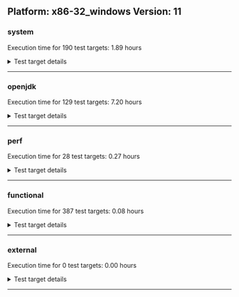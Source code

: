 ## Platform: x86-32_windows Version: 11 

###  system
 Execution time for  190  test targets:  1.89  hours
<details><summary>Test target details</summary>

| Test Target Name | Time |
| --- | --- |
| TestJlmRemoteThreadNoAuth_2 | 632375.00  ms|
| TestJlmRemoteMemoryNoAuth_2 | 621515.00  ms|
| TestJlmRemoteClassNoAuth_2 | 614413.00  ms|
| ConcurrentLoadTest_5m_2 | 351146.00  ms|
| MiniMix_5m_2 | 342436.00  ms|
| NioLoadTest_5m_2 | 311613.00  ms|
| DBBLoadTest_5m_2 | 311305.00  ms|
| MauveMultiThrdLoad_5m_2 | 305184.00  ms|
| MathLoadTest_all_5m_2 | 305052.00  ms|
| MauveSingleThrdLoad_HS_5m_2 | 304812.00  ms|
| MauveSingleInvocLoad_HS_5m_2 | 304730.00  ms|
| UtilLoadTest_5m_2 | 304370.00  ms|
| ClassLoadingTest_5m_2 | 303867.00  ms|
| MathLoadTest_bigdecimal_5m_2 | 303844.00  ms|
| LangLoadTest_5m_2 | 303839.00  ms|
| LambdaLoadTest_HS_5m_2 | 303834.00  ms|
| MathLoadTest_autosimd_5m_2 | 303667.00  ms|
| HCRLateAttachWorkload_previewEnabled_2 | 256744.00  ms|
| CLLoad_2 | 55224.00  ms|
| ParallelStreamsLoadTest_HS_2 | 38484.00  ms|
| LockingLoadTest_2 | 34703.00  ms|
| TestJlmLocal_2 | 28665.00  ms|
| PatModImg_Adv_2 | 7471.00  ms|
| PatModImg_PlatMod_2 | 7371.00  ms|
| UpgModPath_Jar_2 | 7367.00  ms|
| UpgModPath_JarImg_2 | 7274.00  ms|
| PatModImg_AppMod_2 | 7236.00  ms|
| PatModImg_Unex_2 | 7160.00  ms|
| UpgModPath_Exp_2 | 6834.00  ms|
| UpgModPath_ExpImg_2 | 6770.00  ms|
| CLTestImg_2 | 6396.00  ms|
| jcstress_SampleTestBench_0 | 6328.00  ms|
| CpMpJlink_2 | 5236.00  ms|
| AutoMod2_2 | 4506.00  ms|
| AutoMod_Impl1_2 | 4461.00  ms|
| AutoMod_Impl3_2 | 4450.00  ms|
| AutoMod_Impl2_2 | 4424.00  ms|
| CpMpModJar_2 | 4375.00  ms|
| AutoMod1_2 | 4348.00  ms|
| InternalAPIs_2 | 4239.00  ms|
| PatMod_Adv_2 | 4148.00  ms|
| PatMod_PlatMod_2 | 4039.00  ms|
| PatMod_AppMod_2 | 3881.00  ms|
| PatMod_Unex_2 | 3836.00  ms|
| SLTest_2 | 3650.00  ms|
| CpMpModJar2_2 | 2905.00  ms|
| CpMpModJar3_2 | 2836.00  ms|
| CpMp_MP_2 | 2736.00  ms|
| CpMp2_2 | 2698.00  ms|
| CLTest_2 | 2693.00  ms|
| CpMp_CpMp_2 | 2649.00  ms|
| CpMp3_2 | 2624.00  ms|
| MachineInfo_0 | 1733.00  ms|
| CLStressCRI_2 | 370.00  ms|
| ExplMod_2 | 355.00  ms|
| CLStressCRI_0 | 334.00  ms|
| JdiTest_2 | 326.00  ms|
| CLStressCRI_1 | 323.00  ms|
| ExplMod_0 | 321.00  ms|
| JdiTest_0 | 320.00  ms|
| CLStressLayers_1 | 319.00  ms|
| ExplMod_1 | 316.00  ms|
| JdiTest_1 | 308.00  ms|
| CLStressLayers_0 | 307.00  ms|
| CLStressLayers_2 | 298.00  ms|
| PatModImg_AppMod_0 | 274.00  ms|
| MiniMix_aot_5m_0 | 258.00  ms|
| OAuthTest_0 | 258.00  ms|
| Jlink_AddMLimitM_2 | 250.00  ms|
| PatMod_AppMod_1 | 249.00  ms|
| MauveSingleInvocLoad_HS_5m_0 | 247.00  ms|
| Jlink_ReqMod_2 | 231.00  ms|
| UpgModPath_Jar_0 | 226.00  ms|
| PatModImg_AppMod_1 | 223.00  ms|
| CpMpJlink_0 | 216.00  ms|
| HCRLateAttachWorkload_previewEnabled_0 | 215.00  ms|
| CpMp2_0 | 215.00  ms|
| PatModImg_PlatMod_0 | 214.00  ms|
| CLTestImg_0 | 213.00  ms|
| CpMpModJar2_0 | 213.00  ms|
| AutoMod2_1 | 212.00  ms|
| LockingLoadTest_0 | 212.00  ms|
| HCRLateAttachWorkload_previewEnabled_1 | 210.00  ms|
| PatMod_Adv_1 | 210.00  ms|
| PatModImg_Adv_0 | 208.00  ms|
| PatModImg_Unex_1 | 207.00  ms|
| SLTest_0 | 205.00  ms|
| AutoMod_Impl1_0 | 203.00  ms|
| MauveMultiThrdLoad_5m_0 | 203.00  ms|
| CpMpModJar3_1 | 201.00  ms|
| UtilLoadTest_5m_1 | 198.00  ms|
| LockingLoadTest_1 | 198.00  ms|
| AutoMod_Impl3_1 | 196.00  ms|
| DBBLoadTest_5m_1 | 193.00  ms|
| CpMp_MP_1 | 192.00  ms|
| UpgModPath_JarImg_0 | 191.00  ms|
| AutoMod_Impl2_0 | 190.00  ms|
| CLLoad_0 | 189.00  ms|
| UpgModPath_JarImg_1 | 186.00  ms|
| Jlink_GenOpt_1 | 186.00  ms|
| Jlink_AddMLimitM_1 | 185.00  ms|
| AutoMod_Impl2_1 | 184.00  ms|
| TestJlmRemoteMemoryAuth_2 | 184.00  ms|
| UtilLoadTest_5m_0 | 183.00  ms|
| CLTest_0 | 182.00  ms|
| UpgModPath_Jar_1 | 181.00  ms|
| DBBLoadTest_5m_0 | 180.00  ms|
| Jlink_AddMLimitM_0 | 180.00  ms|
| CLLoad_1 | 180.00  ms|
| UpgModPath_Exp_0 | 179.00  ms|
| Jlink_ReqMod_0 | 179.00  ms|
| Jlink_GenOpt_2 | 178.00  ms|
| CpMpModJar2_1 | 178.00  ms|
| UpgModPath_ExpImg_1 | 177.00  ms|
| PatModImg_PlatMod_1 | 176.00  ms|
| CpMp_MP_0 | 175.00  ms|
| CLTestImg_1 | 175.00  ms|
| CpMpJlink_1 | 174.00  ms|
| Jlink_ReqMod_1 | 174.00  ms|
| PatMod_PlatMod_0 | 174.00  ms|
| AutoMod_Impl1_1 | 173.00  ms|
| PatModImg_Adv_1 | 173.00  ms|
| UpgModPath_ExpImg_0 | 172.00  ms|
| PatMod_PlatMod_1 | 172.00  ms|
| UpgModPath_Exp_1 | 171.00  ms|
| PatModImg_Unex_0 | 171.00  ms|
| TestJlmRemoteThreadNoAuth_0 | 171.00  ms|
| PatMod_Unex_0 | 170.00  ms|
| TestJlmRemoteMemoryNoAuth_1 | 169.00  ms|
| PatMod_Adv_0 | 169.00  ms|
| Jlink_GenOpt_0 | 169.00  ms|
| NioLoadTest_5m_1 | 169.00  ms|
| AutoMod1_0 | 168.00  ms|
| AutoMod_Impl3_0 | 168.00  ms|
| CpMpModJar3_0 | 168.00  ms|
| PatMod_Unex_1 | 168.00  ms|
| InternalAPIs_0 | 167.00  ms|
| MiniMix_5m_1 | 167.00  ms|
| SLTest_1 | 167.00  ms|
| PatMod_AppMod_0 | 166.00  ms|
| CLTest_1 | 166.00  ms|
| CpMp2_1 | 166.00  ms|
| CpMpModJar_1 | 165.00  ms|
| AutoMod2_0 | 165.00  ms|
| AutoMod1_1 | 165.00  ms|
| InternalAPIs_1 | 165.00  ms|
| MathLoadTest_all_5m_0 | 164.00  ms|
| CpMpModJar_0 | 164.00  ms|
| MathLoadTest_all_5m_1 | 164.00  ms|
| CpMp3_1 | 163.00  ms|
| MiniMix_5m_0 | 163.00  ms|
| NioLoadTest_5m_0 | 163.00  ms|
| CpMp3_0 | 161.00  ms|
| MauveSingleInvocLoad_HS_5m_1 | 160.00  ms|
| LangLoadTest_5m_1 | 157.00  ms|
| ConcurrentLoadTest_5m_1 | 155.00  ms|
| TestJlmRemoteNotifierProxyAuth_2 | 155.00  ms|
| ConcurrentLoadTest_5m_0 | 155.00  ms|
| LangLoadTest_5m_0 | 152.00  ms|
| CpMp_CpMp_0 | 147.00  ms|
| TestJlmRemoteNotifierProxyAuth_1 | 138.00  ms|
| TestJlmRemoteMemoryAuth_0 | 137.00  ms|
| CpMp_CpMp_1 | 137.00  ms|
| TestJlmRemoteThreadAuth_0 | 136.00  ms|
| MauveMultiThrdLoad_5m_1 | 135.00  ms|
| TestJlmRemoteMemoryAuth_1 | 134.00  ms|
| TestJlmRemoteThreadAuth_2 | 133.00  ms|
| TestJlmRemoteThreadAuth_1 | 133.00  ms|
| TestJlmRemoteNotifierProxyAuth_0 | 133.00  ms|
| TestJlmRemoteThreadNoAuth_1 | 132.00  ms|
| ClassLoadingTest_5m_0 | 131.00  ms|
| TestJlmRemoteMemoryNoAuth_0 | 131.00  ms|
| ParallelStreamsLoadTest_HS_1 | 130.00  ms|
| MathLoadTest_bigdecimal_5m_1 | 130.00  ms|
| TestJlmRemoteClassAuth_2 | 130.00  ms|
| TestJlmRemoteClassNoAuth_1 | 129.00  ms|
| MathLoadTest_bigdecimal_5m_0 | 128.00  ms|
| TestJlmRemoteClassNoAuth_0 | 127.00  ms|
| TestJlmRemoteClassAuth_0 | 127.00  ms|
| LambdaLoadTest_HS_5m_1 | 126.00  ms|
| ClassLoadingTest_5m_1 | 126.00  ms|
| LambdaLoadTest_HS_5m_0 | 125.00  ms|
| MathLoadTest_autosimd_5m_1 | 125.00  ms|
| MauveSingleThrdLoad_HS_5m_0 | 124.00  ms|
| ParallelStreamsLoadTest_HS_0 | 124.00  ms|
| TestJlmLocal_1 | 124.00  ms|
| MauveSingleThrdLoad_HS_5m_1 | 123.00  ms|
| TestJlmRemoteClassAuth_1 | 123.00  ms|
| TestJlmLocal_0 | 120.00  ms|
| MathLoadTest_autosimd_5m_0 | 120.00  ms|
</details>

---

###  openjdk
 Execution time for  129  test targets:  7.20  hours
<details><summary>Test target details</summary>

| Test Target Name | Time |
| --- | --- |
| jvm_compiler_2 | 8479699.00  ms|
| jdk_security3_2 | 3696918.00  ms|
| jdk_net_2 | 2409090.00  ms|
| jdk_nio_2 | 1249104.00  ms|
| jdk_lang_2 | 1134571.00  ms|
| jdk_security2_2 | 1040330.00  ms|
| jdk_util_2 | 944303.00  ms|
| jdk_tools_2 | 917057.00  ms|
| jdk_rmi_2 | 720784.00  ms|
| jdk_security4_2 | 662904.00  ms|
| jdk_security1_2 | 576073.00  ms|
| jdk_jdi_2 | 539779.00  ms|
| jdk_jmx_2 | 506747.00  ms|
| jdk_beans_2 | 388223.00  ms|
| jdk_jfr_2 | 376308.00  ms|
| hotspot_custom_2 | 348274.00  ms|
| jdk_other_2 | 236335.00  ms|
| jdk_management_2 | 202482.00  ms|
| jdk_imageio_2 | 189868.00  ms|
| jdk_io_2 | 165737.00  ms|
| jdk_math_2 | 137706.00  ms|
| jdk_custom_2 | 129017.00  ms|
| jdk_instrument_2 | 114534.00  ms|
| jdk11_tier1_pack200_2 | 110494.00  ms|
| runtime_nestmate_2 | 95775.00  ms|
| jdk_time_2 | 95525.00  ms|
| jdk_text_2 | 78469.00  ms|
| jdk11_tier1_cipher_2 | 75483.00  ms|
| jdk_build_2 | 56857.00  ms|
| jvm_native_sanity_2 | 46390.00  ms|
| jdk_svc_sanity_2 | 42819.00  ms|
| langtools_custom_2 | 33156.00  ms|
| jdk11_tier1_buffer_2 | 30662.00  ms|
| jdk_security_infra_2 | 23771.00  ms|
| jdk11_tier1_iso8859_2 | 17075.00  ms|
| jdk_native_sanity_2 | 16773.00  ms|
| jdk_sound_1 | 524.00  ms|
| jdk_swing_0 | 514.00  ms|
| jdk_swing_2 | 486.00  ms|
| jdk_jdi_0 | 408.00  ms|
| jdk_security4_1 | 351.00  ms|
| jdk_instrument_0 | 348.00  ms|
| jdk_awt_0 | 344.00  ms|
| jdk_jfr_1 | 336.00  ms|
| jdk_time_1 | 332.00  ms|
| jdk_awt_2 | 329.00  ms|
| jdk_text_1 | 314.00  ms|
| jdk_management_1 | 300.00  ms|
| jdk_security3_1 | 291.00  ms|
| jdk_jmx_1 | 287.00  ms|
| jdk_2d_1 | 255.00  ms|
| jdk_jfc_demo_0 | 248.00  ms|
| jdk_client_sanity_1 | 246.00  ms|
| jdk_jfc_demo_2 | 243.00  ms|
| jdk_lang_native_win_0 | 242.00  ms|
| jdk_2d_2 | 226.00  ms|
| langtools_custom_1 | 224.00  ms|
| jdk_custom_0 | 221.00  ms|
| jdk_jfc_demo_1 | 218.00  ms|
| jdk_rmi_1 | 217.00  ms|
| jdk_client_sanity_0 | 214.00  ms|
| jdk_tools_1 | 212.00  ms|
| jdk_awt_1 | 211.00  ms|
| jdk_client_sanity_2 | 210.00  ms|
| runtime_nestmate_1 | 210.00  ms|
| jdk_swing_1 | 207.00  ms|
| jdk_net_1 | 207.00  ms|
| jvm_native_sanity_1 | 207.00  ms|
| hotspot_custom_1 | 207.00  ms|
| jdk_sound_0 | 206.00  ms|
| jdk_2d_0 | 205.00  ms|
| jdk_beans_1 | 204.00  ms|
| jvm_compiler_1 | 202.00  ms|
| jdk_io_0 | 201.00  ms|
| jdk_sound_2 | 197.00  ms|
| jdk_lang_native_win_2 | 196.00  ms|
| jdk_other_1 | 196.00  ms|
| jdk_math_1 | 195.00  ms|
| jdk11_tier1_iso8859_1 | 194.00  ms|
| jdk11_tier1_pack200_0 | 187.00  ms|
| jdk11_tier1_buffer_0 | 185.00  ms|
| jdk11_tier1_cipher_1 | 184.00  ms|
| jdk11_tier1_buffer_1 | 182.00  ms|
| jdk11_tier1_cipher_0 | 172.00  ms|
| jdk_util_0 | 166.00  ms|
| jdk_util_1 | 159.00  ms|
| jdk_lang_native_win_1 | 155.00  ms|
| jdk11_tier1_iso8859_0 | 155.00  ms|
| jdk_svc_sanity_1 | 154.00  ms|
| jdk11_tier1_pack200_1 | 153.00  ms|
| jdk_lang_1 | 153.00  ms|
| jdk_math_0 | 153.00  ms|
| jdk_build_1 | 152.00  ms|
| jdk_security_infra_1 | 151.00  ms|
| jdk_security2_1 | 148.00  ms|
| jdk_nio_1 | 147.00  ms|
| jdk_svc_sanity_0 | 147.00  ms|
| jdk_lang_0 | 145.00  ms|
| jdk_native_sanity_1 | 145.00  ms|
| jdk_security1_1 | 145.00  ms|
| jdk_imageio_0 | 143.00  ms|
| jdk_io_1 | 139.00  ms|
| runtime_nestmate_0 | 132.00  ms|
| jdk_rmi_0 | 131.00  ms|
| jdk_management_0 | 131.00  ms|
| jdk_other_0 | 130.00  ms|
| jdk_security_infra_0 | 130.00  ms|
| jdk_native_sanity_0 | 129.00  ms|
| jdk_security3_0 | 129.00  ms|
| jdk_jmx_0 | 127.00  ms|
| jdk_build_0 | 127.00  ms|
| jdk_time_0 | 127.00  ms|
| jdk_security4_0 | 126.00  ms|
| jdk_net_0 | 126.00  ms|
| jdk_jdi_1 | 126.00  ms|
| jdk_text_0 | 125.00  ms|
| jvm_native_sanity_0 | 125.00  ms|
| jdk_nio_0 | 124.00  ms|
| jdk_imageio_1 | 123.00  ms|
| jdk_beans_0 | 123.00  ms|
| langtools_custom_0 | 123.00  ms|
| jdk_security2_0 | 122.00  ms|
| jdk_instrument_1 | 121.00  ms|
| hotspot_custom_0 | 121.00  ms|
| jdk_security1_0 | 121.00  ms|
| jvm_compiler_0 | 120.00  ms|
| jdk_jfr_0 | 116.00  ms|
| jdk_tools_0 | 115.00  ms|
| jdk_custom_1 | 113.00  ms|
</details>

---

###  perf
 Execution time for  28  test targets:  0.27  hours
<details><summary>Test target details</summary>

| Test Target Name | Time |
| --- | --- |
| renaissance-mnemonics_0 | 185548.00  ms|
| renaissance-philosophers_0 | 177402.00  ms|
| renaissance-par-mnemonics_0 | 165374.00  ms|
| renaissance-fj-kmeans_0 | 160990.00  ms|
| renaissance-finagle-http_0 | 153356.00  ms|
| renaissance-scala-kmeans_0 | 41638.00  ms|
| dacapo-h2_0 | 25009.00  ms|
| dacapo-avrora_0 | 20850.00  ms|
| dacapo-jython_0 | 10037.00  ms|
| dacapo-pmd_0 | 4307.00  ms|
| dacapo-sunflow_0 | 3585.00  ms|
| dacapo-xalan_0 | 2899.00  ms|
| dacapo-fop_0 | 2499.00  ms|
| dacapo-luindex_0 | 2219.00  ms|
| dacapo-lusearch-fix_0 | 258.00  ms|
| renaissance-db-shootout_0 | 257.00  ms|
| renaissance-dec-tree_0 | 255.00  ms|
| renaissance-akka-uct_0 | 254.00  ms|
| renaissance-als_0 | 254.00  ms|
| renaissance-gauss-mix_0 | 253.00  ms|
| dacapo-tomcat_0 | 252.00  ms|
| renaissance-future-genetic_0 | 252.00  ms|
| renaissance-movie-lens_0 | 252.00  ms|
| renaissance-log-regression_0 | 251.00  ms|
| renaissance-finagle-chirper_0 | 251.00  ms|
| renaissance-naive-bayes_0 | 248.00  ms|
| renaissance-chi-square_0 | 247.00  ms|
| IdleMicrobenchmark_HS_0 | 147.00  ms|
</details>

---

###  functional
 Execution time for  387  test targets:  0.08  hours
<details><summary>Test target details</summary>

| Test Target Name | Time |
| --- | --- |
| MBCS_Tests_charsets_0 | 116039.00  ms|
| MBCS_Tests_urlclassloader_ja_windows_0 | 9926.00  ms|
| MBCS_Tests_urlclassloader_tw_windows_0 | 6912.00  ms|
| MBCS_Tests_urlclassloader_cn_windows_0 | 6779.00  ms|
| MBCS_Tests_urlclassloader_ko_windows_0 | 5510.00  ms|
| MBCS_Tests_codepoint_windows_0 | 4905.00  ms|
| SecurityTests_0 | 3049.00  ms|
| MBCS_Tests_coin_ja_windows_0 | 2843.00  ms|
| MBCS_Tests_unicode_windows_0 | 2555.00  ms|
| cmdLineTester_libpathTestRtfChild_0 | 2515.00  ms|
| MBCS_Tests_coin_tw_windows_0 | 2493.00  ms|
| MBCS_Tests_coin_cn_windows_0 | 2414.00  ms|
| MBCS_Tests_coin_ko_windows_0 | 2393.00  ms|
| MBCS_Tests_jdbc41_ja_windows_0 | 2233.00  ms|
| MBCS_Tests_jdbc41_ko_windows_0 | 2194.00  ms|
| MBCS_Tests_jdbc41_tw_windows_0 | 2165.00  ms|
| MBCS_Tests_jdbc41_cn_windows_0 | 2152.00  ms|
| MBCS_Tests_IDN_ja_windows_0 | 1592.00  ms|
| MBCS_Tests_language_tag_0 | 1267.00  ms|
| MBCS_Tests_datetime_0 | 1251.00  ms|
| MBCS_Tests_property_utf8_0 | 1236.00  ms|
| MBCS_Tests_file_tw_windows_0 | 1117.00  ms|
| MBCS_Tests_datetime_formatter_0 | 1100.00  ms|
| MBCS_Tests_file_cn_windows_0 | 1094.00  ms|
| openj9_jsr292Test_0 | 1091.00  ms|
| MBCS_Tests_jaxp14_ja_windows_0 | 1037.00  ms|
| IllegalAccessProtectedMethodTest_0 | 1030.00  ms|
| cmdLineTester_getPid_0 | 1024.00  ms|
| MBCS_Tests_jaxp14_tw_windows_0 | 1013.00  ms|
| MBCS_Tests_jaxp14_ko_windows_0 | 1007.00  ms|
| MBCS_Tests_file_ja_windows_0 | 1000.00  ms|
| MBCS_Tests_file_ko_windows_0 | 984.00  ms|
| jsr292BootstrapTest_0 | 983.00  ms|
| MBCS_Tests_IDN_ko_windows_0 | 958.00  ms|
| MBCS_Tests_jaxp14_cn_windows_0 | 957.00  ms|
| MBCS_Tests_IDN_cn_windows_0 | 946.00  ms|
| MBCS_Tests_StAX_ja_windows_0 | 902.00  ms|
| MBCS_Tests_IDN_tw_windows_0 | 894.00  ms|
| MBCS_Tests_locale_matching_ja_windows_0 | 888.00  ms|
| MBCS_Tests_StAX_cn_windows_0 | 880.00  ms|
| MBCS_Tests_StAX_tw_windows_0 | 867.00  ms|
| MBCS_Tests_StAX_ko_windows_0 | 864.00  ms|
| MBCS_Tests_locale_matching_ko_windows_0 | 848.00  ms|
| MBCS_Tests_locale_matching_tw_windows_0 | 840.00  ms|
| MBCS_Tests_locale_matching_cn_windows_0 | 818.00  ms|
| MBCS_Tests_pref_ja_windows_0 | 801.00  ms|
| MBCS_Tests_pref_cn_windows_0 | 739.00  ms|
| MBCS_Tests_formatter_ja_windows_0 | 737.00  ms|
| MBCS_Tests_pref_tw_windows_0 | 731.00  ms|
| MBCS_Tests_pref_ko_windows_0 | 730.00  ms|
| MBCS_Tests_scanner_ja_windows_0 | 729.00  ms|
| MBCS_Tests_scanner_ko_windows_0 | 710.00  ms|
| MBCS_Tests_formatter_cn_windows_0 | 710.00  ms|
| MBCS_Tests_regex_tw_windows_0 | 709.00  ms|
| MBCS_Tests_scanner_cn_windows_0 | 705.00  ms|
| MBCS_Tests_formatter_tw_windows_0 | 702.00  ms|
| MBCS_Tests_scanner_tw_windows_0 | 699.00  ms|
| MBCS_Tests_formatter_ko_windows_0 | 696.00  ms|
| MBCS_Tests_regex_cn_windows_0 | 686.00  ms|
| MBCS_Tests_regex_ko_windows_0 | 682.00  ms|
| MBCS_Tests_codepage_ja_windows_0 | 666.00  ms|
| MBCS_Tests_codepage_cn_windows_0 | 665.00  ms|
| MBCS_Tests_annotation_windows_0 | 664.00  ms|
| MBCS_Tests_regex_ja_windows_0 | 659.00  ms|
| MBCS_Tests_codepage_windows_0 | 651.00  ms|
| MBCS_Tests_codepage_tw_windows_0 | 647.00  ms|
| MBCS_Tests_jaxp14_windows_0 | 647.00  ms|
| MBCS_Tests_coin_windows_0 | 641.00  ms|
| MBCS_Tests_codepage_ko_windows_0 | 637.00  ms|
| MBCS_Tests_nio_tw_windows_0 | 636.00  ms|
| MBCS_Tests_nio_cn_windows_0 | 632.00  ms|
| MBCS_Tests_pref_windows_0 | 627.00  ms|
| MBCS_Tests_IDN_windows_0 | 620.00  ms|
| MBCS_Tests_i18n_windows_0 | 616.00  ms|
| MBCS_Tests_file_windows_0 | 615.00  ms|
| MBCS_Tests_env_windows_0 | 613.00  ms|
| MBCS_Tests_nio_ko_windows_0 | 613.00  ms|
| MBCS_Tests_urlclassloader_windows_0 | 611.00  ms|
| MBCS_Tests_regex_windows_0 | 610.00  ms|
| MBCS_Tests_locale_matching_windows_0 | 608.00  ms|
| MBCS_Tests_scanner_windows_0 | 608.00  ms|
| MBCS_Tests_StAX_windows_0 | 608.00  ms|
| MBCS_Tests_formatter_windows_0 | 606.00  ms|
| MBCS_Tests_jdbc41_windows_0 | 604.00  ms|
| MBCS_Tests_Compiler_windows_0 | 603.00  ms|
| MBCS_Tests_CLDR_11_windows_0 | 601.00  ms|
| MBCS_Tests_nio_ja_windows_0 | 601.00  ms|
| MBCS_Tests_nio_windows_0 | 599.00  ms|
| vmLifecyleTests_1 | 203.00  ms|
| vmLifecyleTests_2 | 202.00  ms|
| vmLifecyleTests_3 | 199.00  ms|
| vmLifecyleTests_4 | 199.00  ms|
| vmLifecyleTests_0 | 199.00  ms|
| vmLifecyleTests_5 | 197.00  ms|
| SyntheticGCWorkload_TestCase_0 | 180.00  ms|
| MBCS_Tests_env_Zh_TW_aix_0 | 176.00  ms|
| MBCS_Tests_pref_Zh_TW_aix_0 | 176.00  ms|
| MBCS_Tests_coin_ZH_TW_aix_0 | 174.00  ms|
| MBCS_Tests_pref_ZH_TW_aix_0 | 171.00  ms|
| MBCS_Tests_scanner_ja_JP_linux_0 | 166.00  ms|
| MBCS_Tests_pref_ZH_CN_aix_0 | 163.00  ms|
| MBCS_Tests_locale_matching_Zh_CN_aix_0 | 163.00  ms|
| MBCS_Tests_formatter_Ja_JP_aix_0 | 161.00  ms|
| MBCS_Tests_env_ko_KR_aix_0 | 161.00  ms|
| MBCS_Tests_coin_Ja_JP_aix_0 | 160.00  ms|
| MBCS_Tests_annotation_ZH_CN_aix_0 | 160.00  ms|
| MBCS_Tests_IDN_ZH_CN_aix_0 | 158.00  ms|
| MBCS_Tests_pref_zh_TW_aix_0 | 157.00  ms|
| MBCS_Tests_pref_zh_CN_aix_0 | 157.00  ms|
| MBCS_Tests_urlclassloader_ko_KR_linux_0 | 156.00  ms|
| MBCS_Tests_coin_ko_KR_linux_0 | 156.00  ms|
| MBCS_Tests_formatter_ja_JP_linux_0 | 155.00  ms|
| MBCS_Tests_pref_Zh_CN_aix_0 | 155.00  ms|
| MBCS_Tests_coin_ja_JP_aix_0 | 155.00  ms|
| MBCS_Tests_scanner_zh_TW_linux_0 | 155.00  ms|
| MBCS_Tests_jdbc41_ko_KR_linux_0 | 154.00  ms|
| MBCS_Tests_pref_KO_KR_aix_0 | 154.00  ms|
| MBCS_Tests_env_ZH_CN_aix_0 | 154.00  ms|
| MBCS_Tests_formatter_ko_KR_linux_0 | 154.00  ms|
| MBCS_Tests_jaxp14_zh_TW_aix_0 | 153.00  ms|
| MBCS_Tests_coin_ja_JP_linux_0 | 153.00  ms|
| MBCS_Tests_file_ko_KR.aix_0 | 152.00  ms|
| MBCS_Tests_file_zh_TW.aix_0 | 152.00  ms|
| MBCS_Tests_coin_zh_TW_linux_0 | 151.00  ms|
| MBCS_Tests_env_Zh_CN_aix_0 | 151.00  ms|
| MBCS_Tests_CLDR_11_ja_JP_aix_0 | 151.00  ms|
| MBCS_Tests_env_zh_CN_aix_0 | 151.00  ms|
| MBCS_Tests_jaxp14_zh_CN_aix_0 | 150.00  ms|
| MBCS_Tests_CLDR_11_Ja_JP_aix_0 | 150.00  ms|
| MBCS_Tests_urlclassloader_Ja_JP_aix_0 | 150.00  ms|
| MBCS_Tests_locale_matching_zh_TW_aix_0 | 150.00  ms|
| MBCS_Tests_jdbc41_ja_JP_linux_0 | 150.00  ms|
| MBCS_Tests_env_JA_JP_aix_0 | 150.00  ms|
| MBCS_Tests_annotation_ja_JP_linux_0 | 150.00  ms|
| MBCS_Tests_StAX_ko_KR_aix_0 | 150.00  ms|
| MBCS_Tests_urlclassloader_ja_JP_aix_0 | 148.00  ms|
| MBCS_Tests_coin_zh_CN_linux_0 | 148.00  ms|
| MBCS_Tests_env_zh_CN_linux_0 | 148.00  ms|
| MBCS_Tests_CLDR_11_ko_KR_aix_0 | 148.00  ms|
| MBCS_Tests_coin_ZH_CN_aix_0 | 148.00  ms|
| MBCS_Tests_env_KO_KR_aix_0 | 148.00  ms|
| MBCS_Tests_jdbc41_zh_TW_linux_0 | 148.00  ms|
| MBCS_Tests_CLDR_11_KO_KR_aix_0 | 147.00  ms|
| MBCS_Tests_Compiler_zh_CN_aix_0 | 147.00  ms|
| MBCS_Tests_Compiler_ja_JP_aix_0 | 147.00  ms|
| MBCS_Tests_scanner_ko_KR_linux_0 | 147.00  ms|
| MBCS_Tests_urlclassloader_JA_JP_aix_0 | 147.00  ms|
| MBCS_Tests_nio_JA_JP_aix_0 | 147.00  ms|
| MBCS_Tests_annotation_ja_JP_aix_0 | 147.00  ms|
| MBCS_Tests_locale_matching_Zh_TW_aix_0 | 147.00  ms|
| MBCS_Tests_urlclassloader_ko_KR_aix_0 | 147.00  ms|
| MBCS_Tests_urlclassloader_ja_JP_linux_0 | 147.00  ms|
| MBCS_Tests_annotation_ZH_TW_aix_0 | 147.00  ms|
| MBCS_Tests_regex_ko_KR_linux_0 | 147.00  ms|
| MBCS_Tests_CLDR_11_zh_TW_linux_0 | 146.00  ms|
| MBCS_Tests_regex_zh_TW_linux_0 | 146.00  ms|
| MBCS_Tests_Compiler_zh_TW_linux_0 | 146.00  ms|
| MBCS_Tests_locale_matching_zh_CN_aix_0 | 146.00  ms|
| MBCS_Tests_file_Ja_JP.aix_0 | 146.00  ms|
| MBCS_Tests_i18n_Zh_CN_aix_0 | 146.00  ms|
| MBCS_Tests_Compiler_ZH_TW_aix_0 | 146.00  ms|
| MBCS_Tests_codepage_ZH_TW_aix_0 | 146.00  ms|
| MBCS_Tests_StAX_ja_JP_aix_0 | 146.00  ms|
| MBCS_Tests_jaxp14_Zh_CN_aix_0 | 146.00  ms|
| MBCS_Tests_Compiler_Zh_TW_aix_0 | 146.00  ms|
| MBCS_Tests_jdbc41_zh_CN_linux_0 | 145.00  ms|
| MBCS_Tests_formatter_zh_CN_linux_0 | 145.00  ms|
| MBCS_Tests_IDN_JA_JP_aix_0 | 145.00  ms|
| MBCS_Tests_StAX_zh_TW_linux_0 | 145.00  ms|
| MBCS_Tests_jaxp14_ja_JP_aix_0 | 145.00  ms|
| MBCS_Tests_scanner_ZH_CN_aix_0 | 145.00  ms|
| MBCS_Tests_codepage_zh_TW_aix_0 | 145.00  ms|
| MBCS_Tests_formatter_zh_TW_linux_0 | 145.00  ms|
| MBCS_Tests_unicode_aix_0 | 145.00  ms|
| MBCS_Tests_urlclassloader_zh_TW_linux_0 | 145.00  ms|
| MBCS_Tests_jaxp14_JA_JP_aix_0 | 145.00  ms|
| MBCS_Tests_CLDR_11_zh_CN_aix_0 | 145.00  ms|
| MBCS_Tests_annotation_zh_TW_aix_0 | 145.00  ms|
| MBCS_Tests_Compiler_Zh_CN_aix_0 | 145.00  ms|
| MBCS_Tests_scanner_Zh_CN_aix_0 | 145.00  ms|
| MBCS_Tests_scanner_ko_KR_aix_0 | 144.00  ms|
| MBCS_Tests_StAX_Zh_TW_aix_0 | 144.00  ms|
| MBCS_Tests_formatter_ZH_TW_aix_0 | 144.00  ms|
| MBCS_Tests_scanner_zh_CN_aix_0 | 144.00  ms|
| MBCS_Tests_urlclassloader_zh_CN_linux_0 | 144.00  ms|
| MBCS_Tests_env_ja_JP_aix_0 | 144.00  ms|
| MBCS_Tests_StAX_ZH_TW_aix_0 | 144.00  ms|
| MBCS_Tests_i18n_zh_TW_linux_0 | 144.00  ms|
| MBCS_Tests_locale_matching_ja_JP_linux_0 | 144.00  ms|
| MBCS_Tests_StAX_zh_CN_linux_0 | 144.00  ms|
| MBCS_Tests_annotation_JA_JP_aix_0 | 144.00  ms|
| MBCS_Tests_regex_ko_KR_aix_0 | 143.00  ms|
| MBCS_Tests_CLDR_11_Zh_CN_aix_0 | 143.00  ms|
| MBCS_Tests_nio_KO_KR_aix_0 | 143.00  ms|
| MBCS_Tests_IDN_zh_CN_aix_0 | 143.00  ms|
| MBCS_Tests_i18n_zh_TW_aix_0 | 143.00  ms|
| MBCS_Tests_formatter_zh_TW_aix_0 | 143.00  ms|
| MBCS_Tests_formatter_Zh_CN_aix_0 | 143.00  ms|
| MBCS_Tests_jaxp14_ko_KR_aix_0 | 143.00  ms|
| MBCS_Tests_nio_ZH_CN_aix_0 | 143.00  ms|
| MBCS_Tests_env_ko_KR_linux_0 | 143.00  ms|
| MBCS_Tests_jdbc41_Zh_CN_aix_0 | 143.00  ms|
| MBCS_Tests_urlclassloader_zh_CN_aix_0 | 143.00  ms|
| MBCS_Tests_pref_zh_TW_linux_0 | 143.00  ms|
| MBCS_Tests_CLDR_11_ko_KR_linux_0 | 143.00  ms|
| MBCS_Tests_coin_Zh_CN_aix_0 | 143.00  ms|
| MBCS_Tests_pref_ja_JP_aix_0 | 143.00  ms|
| MBCS_Tests_Compiler_ja_JP_linux_0 | 143.00  ms|
| MBCS_Tests_i18n_ko_KR_linux_0 | 143.00  ms|
| MBCS_Tests_annotation_ko_KR_linux_0 | 143.00  ms|
| MBCS_Tests_pref_Ja_JP_aix_0 | 143.00  ms|
| MBCS_Tests_locale_matching_ZH_TW_aix_0 | 143.00  ms|
| MBCS_Tests_Compiler_ZH_CN_aix_0 | 143.00  ms|
| MBCS_Tests_IDN_ko_KR_linux_0 | 143.00  ms|
| MBCS_Tests_scanner_Ja_JP_aix_0 | 142.00  ms|
| MBCS_Tests_codepage_zh_CN_linux_0 | 142.00  ms|
| MBCS_Tests_StAX_zh_CN_aix_0 | 142.00  ms|
| MBCS_Tests_annotation_zh_TW_linux_0 | 142.00  ms|
| MBCS_Tests_annotation_zh_CN_aix_0 | 142.00  ms|
| MBCS_Tests_jdbc41_ja_JP_aix_0 | 142.00  ms|
| MBCS_Tests_env_zh_TW_aix_0 | 142.00  ms|
| MBCS_Tests_jaxp14_ZH_CN_aix_0 | 142.00  ms|
| MBCS_Tests_Compiler_Ja_JP_aix_0 | 142.00  ms|
| MBCS_Tests_nio_ja_JP_linux_0 | 142.00  ms|
| MBCS_Tests_nio_zh_TW_aix_0 | 142.00  ms|
| MBCS_Tests_scanner_ZH_TW_aix_0 | 142.00  ms|
| MBCS_Tests_jaxp14_zh_TW_linux_0 | 142.00  ms|
| MBCS_Tests_nio_zh_TW_linux_0 | 142.00  ms|
| MBCS_Tests_IDN_ko_KR_aix_0 | 142.00  ms|
| MBCS_Tests_Compiler_ko_KR_linux_0 | 142.00  ms|
| MBCS_Tests_StAX_ja_JP_linux_0 | 142.00  ms|
| MBCS_Tests_annotation_zh_CN_linux_0 | 142.00  ms|
| MBCS_Tests_locale_matching_ko_KR_aix_0 | 142.00  ms|
| MBCS_Tests_regex_Zh_CN_aix_0 | 142.00  ms|
| MBCS_Tests_nio_Zh_TW_aix_0 | 142.00  ms|
| MBCS_Tests_nio_ko_KR_aix_0 | 142.00  ms|
| MBCS_Tests_StAX_ZH_CN_aix_0 | 142.00  ms|
| MBCS_Tests_locale_matching_JA_JP_aix_0 | 142.00  ms|
| MBCS_Tests_CLDR_11_JA_JP_aix_0 | 142.00  ms|
| MBCS_Tests_regex_JA_JP_aix_0 | 141.00  ms|
| MBCS_Tests_IDN_ja_JP_aix_0 | 141.00  ms|
| MBCS_Tests_coin_KO_KR_aix_0 | 141.00  ms|
| MBCS_Tests_Compiler_ko_KR_aix_0 | 141.00  ms|
| MBCS_Tests_jdbc41_ko_KR_aix_0 | 141.00  ms|
| MBCS_Tests_jaxp14_ko_KR_linux_0 | 141.00  ms|
| MBCS_Tests_regex_ja_JP_aix_0 | 141.00  ms|
| MBCS_Tests_formatter_KO_KR_aix_0 | 141.00  ms|
| MBCS_Tests_regex_ZH_CN_aix_0 | 141.00  ms|
| MBCS_Tests_pref_JA_JP_aix_0 | 141.00  ms|
| MBCS_Tests_i18n_zh_CN_aix_0 | 141.00  ms|
| MBCS_Tests_nio_Ja_JP_aix_0 | 141.00  ms|
| MBCS_Tests_CLDR_11_ja_JP_linux_0 | 141.00  ms|
| MBCS_Tests_coin_ko_KR_aix_0 | 141.00  ms|
| MBCS_Tests_annotation_KO_KR_aix_0 | 141.00  ms|
| MBCS_Tests_regex_zh_TW_aix_0 | 141.00  ms|
| MBCS_Tests_locale_matching_ZH_CN_aix_0 | 141.00  ms|
| MBCS_Tests_locale_matching_Ja_JP_aix_0 | 141.00  ms|
| MBCS_Tests_nio_ZH_TW_aix_0 | 141.00  ms|
| MBCS_Tests_file_ZH_TW.aix_0 | 141.00  ms|
| MBCS_Tests_StAX_KO_KR_aix_0 | 141.00  ms|
| MBCS_Tests_urlclassloader_Zh_CN_aix_0 | 141.00  ms|
| MBCS_Tests_coin_zh_TW_aix_0 | 141.00  ms|
| MBCS_Tests_IDN_zh_TW_aix_0 | 141.00  ms|
| MBCS_Tests_file_ko_KR_linux_0 | 140.00  ms|
| MBCS_Tests_regex_ja_JP_linux_0 | 140.00  ms|
| MBCS_Tests_i18n_ja_JP_aix_0 | 140.00  ms|
| MBCS_Tests_file_KO_KR.aix_0 | 140.00  ms|
| MBCS_Tests_jaxp14_ZH_TW_aix_0 | 140.00  ms|
| MBCS_Tests_jdbc41_ZH_CN_aix_0 | 140.00  ms|
| MBCS_Tests_nio_ja_JP_aix_0 | 140.00  ms|
| MBCS_Tests_nio_zh_CN_aix_0 | 140.00  ms|
| MBCS_Tests_StAX_Zh_CN_aix_0 | 140.00  ms|
| MBCS_Tests_file_ja_JP_linux_0 | 140.00  ms|
| MBCS_Tests_StAX_zh_TW_aix_0 | 140.00  ms|
| MBCS_Tests_scanner_Zh_TW_aix_0 | 140.00  ms|
| MBCS_Tests_IDN_ja_JP_linux_0 | 140.00  ms|
| MBCS_Tests_locale_matching_ko_KR_linux_0 | 140.00  ms|
| MBCS_Tests_annotation_Ja_JP_aix_0 | 140.00  ms|
| MBCS_Tests_scanner_JA_JP_aix_0 | 140.00  ms|
| MBCS_Tests_scanner_zh_CN_linux_0 | 140.00  ms|
| MBCS_Tests_urlclassloader_ZH_CN_aix_0 | 140.00  ms|
| MBCS_Tests_coin_zh_CN_aix_0 | 140.00  ms|
| MBCS_Tests_Compiler_zh_TW_aix_0 | 140.00  ms|
| MBCS_Tests_codepage_ja_JP_linux_0 | 140.00  ms|
| MBCS_Tests_formatter_ko_KR_aix_0 | 140.00  ms|
| MBCS_Tests_CLDR_11_ZH_CN_aix_0 | 140.00  ms|
| MBCS_Tests_nio_Zh_CN_aix_0 | 140.00  ms|
| MBCS_Tests_Compiler_zh_CN_linux_0 | 140.00  ms|
| MBCS_Tests_IDN_zh_CN_linux_0 | 140.00  ms|
| MBCS_Tests_i18n_ZH_TW_aix_0 | 140.00  ms|
| MBCS_Tests_IDN_zh_TW_linux_0 | 140.00  ms|
| MBCS_Tests_StAX_Ja_JP_aix_0 | 140.00  ms|
| MBCS_Tests_codepoint_linux_0 | 140.00  ms|
| MBCS_Tests_i18n_ja_JP_linux_0 | 140.00  ms|
| MBCS_Tests_coin_Zh_TW_aix_0 | 140.00  ms|
| MBCS_Tests_codepage_JA_JP_aix_0 | 140.00  ms|
| MBCS_Tests_annotation_Zh_CN_aix_0 | 139.00  ms|
| MBCS_Tests_jdbc41_Zh_TW_aix_0 | 139.00  ms|
| MBCS_Tests_locale_matching_zh_CN_linux_0 | 139.00  ms|
| MBCS_Tests_IDN_KO_KR_aix_0 | 139.00  ms|
| MBCS_Tests_file_ZH_CN.aix_0 | 139.00  ms|
| MBCS_Tests_codepage_ja_JP_aix_0 | 139.00  ms|
| MBCS_Tests_formatter_ja_JP_aix_0 | 139.00  ms|
| MBCS_Tests_jdbc41_Ja_JP_aix_0 | 139.00  ms|
| MBCS_Tests_Compiler_KO_KR_aix_0 | 139.00  ms|
| MBCS_Tests_annotation_ko_KR_aix_0 | 139.00  ms|
| MBCS_Tests_pref_ko_KR_aix_0 | 139.00  ms|
| MBCS_Tests_pref_ko_KR_linux_0 | 139.00  ms|
| MBCS_Tests_jaxp14_Zh_TW_aix_0 | 139.00  ms|
| MBCS_Tests_env_zh_TW_linux_0 | 139.00  ms|
| MBCS_Tests_StAX_ko_KR_linux_0 | 139.00  ms|
| MBCS_Tests_file_Zh_CN.aix_0 | 138.00  ms|
| MBCS_Tests_pref_zh_CN_linux_0 | 138.00  ms|
| MBCS_Tests_scanner_ja_JP_aix_0 | 138.00  ms|
| MBCS_Tests_i18n_KO_KR_aix_0 | 138.00  ms|
| MBCS_Tests_codepage_Zh_CN_aix_0 | 138.00  ms|
| MBCS_Tests_i18n_Ja_JP_aix_0 | 138.00  ms|
| MBCS_Tests_formatter_zh_CN_aix_0 | 138.00  ms|
| MBCS_Tests_codepage_ZH_CN_aix_0 | 138.00  ms|
| MBCS_Tests_regex_KO_KR_aix_0 | 138.00  ms|
| MBCS_Tests_regex_Ja_JP_aix_0 | 138.00  ms|
| MBCS_Tests_i18n_zh_CN_linux_0 | 138.00  ms|
| MBCS_Tests_file_zh_CN.aix_0 | 138.00  ms|
| MBCS_Tests_formatter_JA_JP_aix_0 | 138.00  ms|
| MBCS_Tests_nio_zh_CN_linux_0 | 138.00  ms|
| MBCS_Tests_jdbc41_JA_JP_aix_0 | 138.00  ms|
| MBCS_Tests_file_zh_TW_linux_0 | 137.00  ms|
| MBCS_Tests_urlclassloader_zh_TW_aix_0 | 137.00  ms|
| MBCS_Tests_nio_ko_KR_linux_0 | 137.00  ms|
| MBCS_Tests_scanner_zh_TW_aix_0 | 137.00  ms|
| MBCS_Tests_regex_zh_CN_aix_0 | 137.00  ms|
| MBCS_Tests_StAX_JA_JP_aix_0 | 137.00  ms|
| MBCS_Tests_jaxp14_ja_JP_linux_0 | 137.00  ms|
| MBCS_Tests_IDN_Ja_JP_aix_0 | 137.00  ms|
| MBCS_Tests_urlclassloader_ZH_TW_aix_0 | 137.00  ms|
| MBCS_Tests_i18n_Zh_TW_aix_0 | 136.00  ms|
| MBCS_Tests_codepoint_aix_0 | 136.00  ms|
| MBCS_Tests_locale_matching_ja_JP_aix_0 | 136.00  ms|
| MBCS_Tests_codepage_ko_KR_linux_0 | 136.00  ms|
| MBCS_Tests_codepage_zh_TW_linux_0 | 136.00  ms|
| MBCS_Tests_file_Zh_TW.aix_0 | 136.00  ms|
| MBCS_Tests_codepage_zh_CN_aix_0 | 136.00  ms|
| MBCS_Tests_file_ja_JP.aix_0 | 136.00  ms|
| MBCS_Tests_jdbc41_KO_KR_aix_0 | 136.00  ms|
| MBCS_Tests_CLDR_11_zh_TW_aix_0 | 136.00  ms|
| MBCS_Tests_env_ZH_TW_aix_0 | 136.00  ms|
| MBCS_Tests_formatter_ZH_CN_aix_0 | 136.00  ms|
| MBCS_Tests_i18n_ko_KR_aix_0 | 136.00  ms|
| MBCS_Tests_Compiler_JA_JP_aix_0 | 135.00  ms|
| MBCS_Tests_CLDR_11_Zh_TW_aix_0 | 135.00  ms|
| MBCS_Tests_jaxp14_Ja_JP_aix_0 | 135.00  ms|
| MBCS_Tests_jaxp14_KO_KR_aix_0 | 135.00  ms|
| MBCS_Tests_locale_matching_KO_KR_aix_0 | 135.00  ms|
| MBCS_Tests_formatter_Zh_TW_aix_0 | 135.00  ms|
| MBCS_Tests_env_ja_JP_linux_0 | 135.00  ms|
| MBCS_Tests_file_JA_JP.aix_0 | 135.00  ms|
| MBCS_Tests_jdbc41_zh_CN_aix_0 | 135.00  ms|
| MBCS_Tests_codepage_Zh_TW_aix_0 | 135.00  ms|
| MBCS_Tests_jaxp14_zh_CN_linux_0 | 135.00  ms|
| MBCS_Tests_file_zh_CN_linux_0 | 134.00  ms|
| MBCS_Tests_coin_JA_JP_aix_0 | 134.00  ms|
| MBCS_Tests_CLDR_11_zh_CN_linux_0 | 134.00  ms|
| MBCS_Tests_regex_zh_CN_linux_0 | 134.00  ms|
| MBCS_Tests_codepage_ko_KR_aix_0 | 134.00  ms|
| MBCS_Tests_regex_ZH_TW_aix_0 | 134.00  ms|
| MBCS_Tests_i18n_ZH_CN_aix_0 | 134.00  ms|
| MBCS_Tests_codepage_KO_KR_aix_0 | 134.00  ms|
| MBCS_Tests_unicode_linux_0 | 134.00  ms|
| MBCS_Tests_locale_matching_zh_TW_linux_0 | 133.00  ms|
| MBCS_Tests_env_Ja_JP_aix_0 | 133.00  ms|
| MBCS_Tests_scanner_KO_KR_aix_0 | 133.00  ms|
| MBCS_Tests_i18n_JA_JP_aix_0 | 133.00  ms|
| MBCS_Tests_annotation_Zh_TW_aix_0 | 133.00  ms|
| MBCS_Tests_jdbc41_zh_TW_aix_0 | 133.00  ms|
| MBCS_Tests_IDN_Zh_TW_aix_0 | 132.00  ms|
| MBCS_Tests_urlclassloader_Zh_TW_aix_0 | 130.00  ms|
| MBCS_Tests_IDN_ZH_TW_aix_0 | 130.00  ms|
| MBCS_Tests_codepage_Ja_JP_aix_0 | 130.00  ms|
| MBCS_Tests_pref_ja_JP_linux_0 | 129.00  ms|
| MBCS_Tests_CLDR_11_ZH_TW_aix_0 | 128.00  ms|
| MBCS_Tests_jdbc41_ZH_TW_aix_0 | 128.00  ms|
| MBCS_Tests_regex_Zh_TW_aix_0 | 128.00  ms|
| MBCS_Tests_IDN_Zh_CN_aix_0 | 127.00  ms|
| MBCS_Tests_urlclassloader_KO_KR_aix_0 | 123.00  ms|
| testExample_0 | 121.00  ms|
| cmdLineTester_classesdbgddrext_zos_0 | 120.00  ms|
| testXXArgumentTesting_0 | 110.00  ms|
</details>

---

###  external
 Execution time for  0  test targets:  0.00  hours
<details><summary>Test target details</summary>

| Test Target Name | Time |
| --- | --- |
</details>

---
